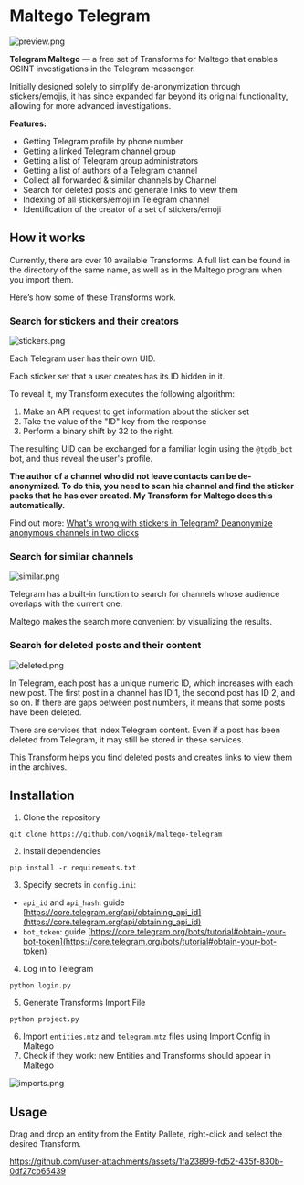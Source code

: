 # Maltego Telegram

![preview.png](https://github.com/user-attachments/assets/5463e9a9-9db3-4b0d-a888-bd19f5190cac)

**Telegram Maltego** — a free set of Transforms for Maltego that enables OSINT investigations in the Telegram messenger.

Initially designed solely to simplify de-anonymization through stickers/emojis, it has since expanded far beyond its original functionality, allowing for more advanced investigations.

**Features:**

- Getting Telegram profile by phone number
- Getting a linked Telegram channel group
- Getting a list of Telegram group administrators
- Getting a list of authors of a Telegram channel
- Collect all forwarded & similar channels by Channel
- Search for deleted posts and generate links to view them
- Indexing of all stickers/emoji in Telegram channel
- Identification of the creator of a set of stickers/emoji

## How it works
Currently, there are over 10 available Transforms. A full list can be found in the directory of the same name, as well as in the Maltego program when you import them.

Here’s how some of these Transforms work.

### Search for stickers and their creators
![stickers.png](https://github.com/user-attachments/assets/d5ebb835-138f-4d4e-8b52-570dee9babb0)

Each Telegram user has their own UID.

Each sticker set that a user creates has its ID hidden in it.

To reveal it, my Transform executes the following algorithm:
1. Make an API request to get information about the sticker set
2. Take the value of the "ID" key from the response
3. Perform a binary shift by 32 to the right.

The resulting UID can be exchanged for a familiar login using the `@tgdb_bot` bot, and thus reveal the user's profile.

**The author of a channel who did not leave contacts can be de-anonymized. To do this, you need to scan his channel and find the sticker packs that he has ever created. My Transform for Maltego does this automatically.**

Find out more: [What's wrong with stickers in Telegram? Deanonymize anonymous channels in two clicks](https://hackernoon.com/whats-wrong-with-stickers-in-telegram-deanonymize-anonymous-channels-in-two-clicks)

### Search for similar channels
![similar.png](https://github.com/user-attachments/assets/87ff0649-3b8f-4e7c-85a7-1a5451230a6f)

Telegram has a built-in function to search for channels whose audience overlaps with the current one. 

Maltego makes the search more convenient by visualizing the results.

### Search for deleted posts and their content
![deleted.png](https://github.com/user-attachments/assets/f3708918-4c9f-44f2-8be9-483e4f19cbea)

In Telegram, each post has a unique numeric ID, which increases with each new post. The first post in a channel has ID 1, the second post has ID 2, and so on. If there are gaps between post numbers, it means that some posts have been deleted.

There are services that index Telegram content. Even if a post has been deleted from Telegram, it may still be stored in these services.

This Transform helps you find deleted posts and creates links to view them in the archives.

## Installation

1. Clone the repository

```
git clone https://github.com/vognik/maltego-telegram
```

2. Install dependencies

```
pip install -r requirements.txt
```

3. Specify secrets in `config.ini`:
- `api_id` and `api_hash`: guide [https://core.telegram.org/api/obtaining_api_id](https://core.telegram.org/api/obtaining_api_id)
- `bot_token`: guide [https://core.telegram.org/bots/tutorial#obtain-your-bot-token](https://core.telegram.org/bots/tutorial#obtain-your-bot-token)

4. Log in to Telegram

```
python login.py
```

5. Generate Transforms Import File

```
python project.py
```

6. Import `entities.mtz` and `telegram.mtz` files using Import Config in Maltego
7. Check if they work: new Entities and Transforms should appear in Maltego

![imports.png](https://github.com/user-attachments/assets/e9ce7b6f-b14e-4239-83cd-2510ac3db9d5)


## Usage
Drag and drop an entity from the Entity Pallete, right-click and select the desired Transform.

https://github.com/user-attachments/assets/1fa23899-fd52-435f-830b-0df27cb65439
